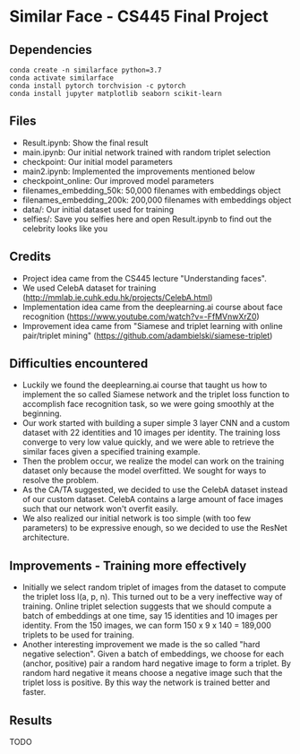 # Similar Face - CS445 Final Project

## Dependencies

```
conda create -n similarface python=3.7
conda activate similarface
conda install pytorch torchvision -c pytorch
conda install jupyter matplotlib seaborn scikit-learn
```

## Files

- Result.ipynb: Show the final result
- main.ipynb: Our initial network trained with random triplet selection
- checkpoint: Our initial model parameters
- main2.ipynb: Implemented the improvements mentioned below
- checkpoint_online: Our improved model parameters
- filenames_embedding_50k: 50,000 filenames with embeddings object
- filenames_embedding_200k: 200,000 filenames with embeddings object
- data/: Our initial dataset used for training
- selfies/: Save you selfies here and open Result.ipynb to find out the celebrity looks like you

## Credits

- Project idea came from the CS445 lecture "Understanding faces".
- We used CelebA dataset for training (http://mmlab.ie.cuhk.edu.hk/projects/CelebA.html)
- Implementation idea came from the deeplearning.ai course about face recognition (https://www.youtube.com/watch?v=-FfMVnwXrZ0)
- Improvement idea came from "Siamese and triplet learning with online pair/triplet mining"
  (https://github.com/adambielski/siamese-triplet)

## Difficulties encountered

- Luckily we found the deeplearning.ai course that taught us how to implement the so called Siamese network and the triplet loss function to accomplish face recognition task, so we were going smoothly at the beginning.
- Our work started with building a super simple 3 layer CNN and a custom dataset with 22 identities and 10 images per identity. The training loss converge to very low value quickly, and we were able to retrieve the similar faces given a specified training example.
- Then the problem occur, we realize the model can work on the training dataset only because the model overfitted. We sought for ways to resolve the problem.
- As the CA/TA suggested, we decided to use the CelebA dataset instead of our custom dataset. CelebA contains a large amount of face images such that our network won't overfit easily.
- We also realized our initial network is too simple (with too few parameters) to be expressive enough, so we decided to use the ResNet architecture.

## Improvements - Training more effectively

- Initially we select random triplet of images from the dataset to compute the triplet loss l(a, p, n). This turned out to be a very ineffective way of training. Online triplet selection suggests that we should compute a batch of embeddings at one time, say 15 identities and 10 images per identity. From the 150 images, we can form 150 x 9 x 140 = 189,000 triplets to be used for training.
- Another interesting improvement we made is the so called "hard negative selection". Given a batch of embeddings, we choose for each (anchor, positive) pair a random hard negative image to form a triplet. By random hard negative it means choose a negative image such that the triplet loss is positive. By this way the network is trained better and faster.

## Results

TODO
